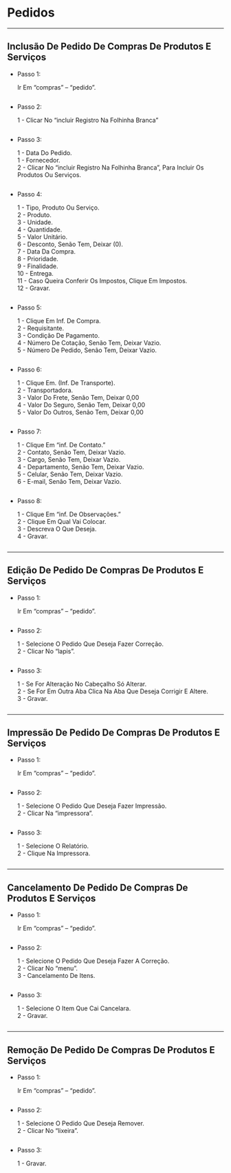 # Pedidos

***

## Inclusão De Pedido De Compras De Produtos E Serviços

*   Passo 1:

    Ir Em “compras” – “pedido”.

<figure><img src="../../.gitbook/assets/image (29) (1) (1) (1) (1) (1).png" alt=""><figcaption></figcaption></figure>

*   Passo 2:

    1 - Clicar No “incluir Registro Na Folhinha Branca”

<figure><img src="../../.gitbook/assets/image (1) (1) (1) (1) (1) (1) (1) (1) (1) (1) (1) (1) (1) (1) (1) (1) (1) (1) (1).png" alt=""><figcaption></figcaption></figure>

*   Passo 3:

    1 - Data Do Pedido.\
    1 - Fornecedor.\
    2 - Clicar No “incluir Registro Na Folhinha Branca”, Para Incluir Os Produtos Ou Serviços.

<figure><img src="../../.gitbook/assets/image (2) (1) (1) (1) (1) (1) (1) (1) (1) (1) (1) (1) (1) (1) (1) (1) (1) (1) (1).png" alt=""><figcaption></figcaption></figure>

*   Passo 4:

    1 - Tipo, Produto Ou Serviço.\
    2 - Produto.\
    3 - Unidade.\
    4 - Quantidade.\
    5 - Valor Unitário.\
    6 - Desconto, Senão Tem, Deixar (0).\
    7 - Data Da Compra.\
    8 - Prioridade.\
    9 - Finalidade.\
    10 - Entrega.\
    11 - Caso Queira Conferir Os Impostos, Clique Em Impostos.\
    12 - Gravar.

<figure><img src="../../.gitbook/assets/image (3) (1) (1) (1) (1) (1) (1) (1) (1) (1) (1) (1) (1) (1) (1) (1) (1) (1) (1).png" alt=""><figcaption></figcaption></figure>

*   Passo 5:

    1 - Clique Em Inf. De Compra.\
    2 - Requisitante.\
    3 - Condição De Pagamento.\
    4 - Número De Cotação, Senão Tem, Deixar Vazio.\
    5 - Número De Pedido, Senão Tem, Deixar Vazio.

<figure><img src="../../.gitbook/assets/image (4) (1) (1) (1) (1) (1) (1) (1) (1) (1) (1) (1) (1) (1) (1) (1) (1) (1).png" alt=""><figcaption></figcaption></figure>

*   Passo 6:

    1 - Clique Em. (Inf. De Transporte).\
    2 - Transportadora.\
    3 - Valor Do Frete, Senão Tem, Deixar 0,00\
    4 - Valor Do Seguro, Senão Tem, Deixar 0,00\
    5 - Valor Do Outros, Senão Tem, Deixar 0,00

<figure><img src="../../.gitbook/assets/image (5) (1) (1) (1) (1) (1) (1) (1) (1) (1) (1) (1) (1) (1) (1) (1) (1) (1).png" alt=""><figcaption></figcaption></figure>

*   Passo 7:

    1 - Clique Em “inf. De Contato.”\
    2 - Contato, Senão Tem, Deixar Vazio.\
    3 - Cargo, Senão Tem, Deixar Vazio.\
    4 - Departamento, Senão Tem, Deixar Vazio.\
    5 - Celular, Senão Tem, Deixar Vazio.\
    6 - E-mail, Senão Tem, Deixar Vazio.

<figure><img src="../../.gitbook/assets/image (6) (1) (1) (1) (1) (1) (1) (1) (1) (1) (1) (1) (1) (1) (1) (1) (1).png" alt=""><figcaption></figcaption></figure>

*   Passo 8:

    1 - Clique Em “inf. De Observações.”\
    2 - Clique Em Qual Vai Colocar.\
    3 - Descreva O Que Deseja.\
    4 - Gravar.

<figure><img src="../../.gitbook/assets/image (7) (1) (1) (1) (1) (1) (1) (1) (1) (1) (1) (1) (1) (1) (1) (1) (1).png" alt=""><figcaption></figcaption></figure>

***

## Edição De Pedido De Compras De Produtos E Serviços

*   Passo 1:

    Ir Em “compras” – “pedido”.

<figure><img src="../../.gitbook/assets/image (8) (1) (1) (1) (1) (1) (1) (1) (1) (1) (1) (1) (1) (1) (1) (1) (1).png" alt=""><figcaption></figcaption></figure>

*   Passo 2:

    1 - Selecione O Pedido Que Deseja Fazer Correção.\
    2 - Clicar No “lapis”.

<figure><img src="../../.gitbook/assets/image (9) (1) (1) (1) (1) (1) (1) (1) (1) (1) (1) (1) (1) (1).png" alt=""><figcaption></figcaption></figure>

*   Passo 3:

    1 - Se For Alteração No Cabeçalho Só Alterar.\
    2 - Se For Em Outra Aba Clica Na Aba Que Deseja Corrigir E Altere.\
    3 - Gravar.

<figure><img src="../../.gitbook/assets/image (10) (1) (1) (1) (1) (1) (1) (1) (1) (1) (1) (1).png" alt=""><figcaption></figcaption></figure>

***

## Impressão De Pedido De Compras De Produtos E Serviços

*   Passo 1:

    Ir Em “compras” – “pedido”.

<figure><img src="../../.gitbook/assets/image (12) (1) (1) (1) (1) (1) (1) (1) (1) (1).png" alt=""><figcaption></figcaption></figure>

*   Passo 2:

    1 - Selecione O Pedido Que Deseja Fazer Impressão.\
    2 - Clicar Na “impressora”.

<figure><img src="../../.gitbook/assets/image (13) (1) (1) (1) (1) (1) (1) (1) (1) (1).png" alt=""><figcaption></figcaption></figure>

*   Passo 3:

    1 - Selecione O Relatório.\
    2 - Clique Na Impressora.

<figure><img src="../../.gitbook/assets/image (14) (1) (1) (1) (1) (1) (1) (1) (1) (1).png" alt=""><figcaption></figcaption></figure>

***

## Cancelamento De Pedido De Compras De Produtos E Serviços

*   Passo 1:

    Ir Em “compras” – “pedido”.

<figure><img src="../../.gitbook/assets/image (15) (1) (1) (1) (1) (1) (1) (1) (1) (1).png" alt=""><figcaption></figcaption></figure>

*   Passo 2:

    1 - Selecione O Pedido Que Deseja Fazer A Correção.\
    2 - Clicar No “menu”.\
    3 - Cancelamento De Itens.

<figure><img src="../../.gitbook/assets/image (16) (1) (1) (1) (1) (1) (1) (1) (1) (1).png" alt=""><figcaption></figcaption></figure>

*   Passo 3:

    1 - Selecione O Item Que Cai Cancelara.\
    2 - Gravar.

<figure><img src="../../.gitbook/assets/image (17) (1) (1) (1) (1) (1) (1) (1) (1) (1).png" alt=""><figcaption></figcaption></figure>

***

## Remoção De Pedido De Compras De Produtos E Serviços

*   Passo 1:

    Ir Em “compras” – “pedido”.

<figure><img src="../../.gitbook/assets/image (18) (1) (1) (1) (1) (1) (1) (1) (1).png" alt=""><figcaption></figcaption></figure>

*   Passo 2:

    1 - Selecione O Pedido Que Deseja Remover.\
    2 - Clicar No “lixeira”.

<figure><img src="../../.gitbook/assets/image (19) (1) (1) (1) (1) (1) (1) (1) (1).png" alt=""><figcaption></figcaption></figure>

*   Passo 3:

    1 - Gravar.

<figure><img src="../../.gitbook/assets/image (234).png" alt=""><figcaption></figcaption></figure>

